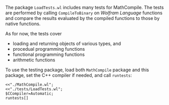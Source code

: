 The package `LoadTests.wl` includes many tests for MathCompile. The tests are performed by calling `CompileToBinary` on *Wolfram Language* functions and compare the results evaluated by the compiled functions to those by native functions. 

As for now, the tests cover
 - loading and returning objects of various types, and
 - procedual programming functions
 - functional programming functions
 - arithmetic functions

To use the testing package, load both `MathCompile` package and this package, set the C++ compiler if needed, and call `runtests`:
```
<<"./MathCompile.wl";
<<"./tests/LoadTests.wl";
$CCompiler=Automatic;
runtests[]
```
